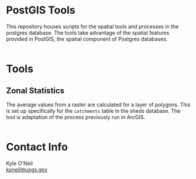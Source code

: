 PostGIS Tools
=============

This repository houses scripts for the spatial tools and processes in the 
postgres database. The tools take advantage of the spatial features provided 
in PostGIS, the spatial component of Postgres databases.
<br><br>


# Tools

## Zonal Statistics
The average values from a raster are calculated for a layer of polygons. This 
is set up specifically for the `catchments` table in the sheds database. The 
tool is adaptation of the process previously run in ArcGIS.
<br><br>

# Contact Info
Kyle O'Neil  
koneil@usgs.gov  
